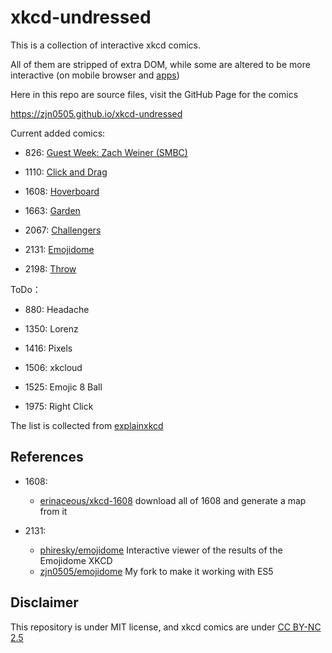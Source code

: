 # xkcd-undressed

This is a collection of interactive xkcd comics.

All of them are stripped of extra DOM, while some are altered to be more interactive (on mobile browser and [apps](https://github.com/zjn0505/xkcd-Android))

Here in this repo are source files, visit the GitHub Page for the comics

https://zjn0505.github.io/xkcd-undressed

Current added comics:

- 826: [Guest Week: Zach Weiner (SMBC)](https://zjn0505.github.io/xkcd-undressed/826/)

- 1110: [Click and Drag](https://zjn0505.github.io/xkcd-undressed/1110/)

- 1608: [Hoverboard](https://zjn0505.github.io/xkcd-undressed/1608/)

- 1663: [Garden](https://zjn0505.github.io/xkcd-undressed/1663/)

- 2067: [Challengers](https://zjn0505.github.io/xkcd-undressed/2067/)

- 2131: [Emojidome](https://zjn0505.github.io/xkcd-undressed/2131/)

- 2198: [Throw](https://zjn0505.github.io/xkcd-undressed/2198/)

ToDo：

- 880: Headache

- 1350: Lorenz

- 1416: Pixels

- 1506: xkcloud

- 1525: Emojic 8 Ball

- 1975: Right Click

The list is collected from [explainxkcd](https://www.explainxkcd.com/wiki/index.php/Category:Interactive_comics)

## References

- 1608: 
  - [erinaceous/xkcd-1608](https://github.com/erinaceous/xkcd-1608) download all of 1608 and generate a map from it

- 2131: 
  - [phiresky/emojidome](https://github.com/phiresky/emojidome) Interactive viewer of the results of the Emojidome XKCD
  - [zjn0505/emojidome](https://github.com/zjn0505/emojidome) My fork to make it working with ES5

## Disclaimer

This repository is under MIT license, and xkcd comics are under [CC BY-NC 2.5](https://xkcd.com/license.html)
